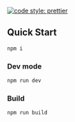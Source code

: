 [![code style: prettier](https://img.shields.io/badge/code_style-prettier-ff69b4.svg?style=flat-square)](https://github.com/prettier/prettier)

## Quick Start

```javascript
npm i
```

### Dev mode

```javascript
npm run dev
```

### Build

```javascript
npm run build
```
